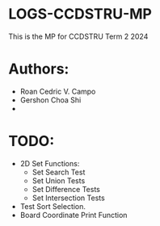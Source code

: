 # LOGS-CCDSTRU-MP
This is the MP for CCDSTRU Term 2 2024

# Authors:
 - Roan Cedric V. Campo
 - Gershon Choa Shi
 -

# TODO: 
- 2D Set Functions:
    - Set Search Test
    - Set Union Tests
    - Set Difference Tests
    - Set Intersection Tests
- Test Sort Selection.
- Board Coordinate Print Function